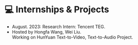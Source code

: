 # 💻 Internships & Projects
- August. 2023: Research Intern: Tencent TEG. 
- Hosted by Hongfa Wang, Wei Liu.
<br />Working on HunYuan Text-to-Video, Text-to-Audio Project.
